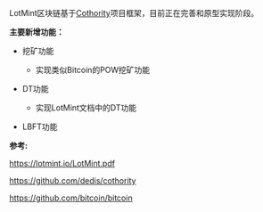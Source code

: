 LotMint区块链基于[Cothority](https://github.com/dedis/cothority)项目框架，目前正在完善和原型实现阶段。

**主要新增功能：**

* 挖矿功能
    - 实现类似Bitcoin的POW挖矿功能
    
* DT功能
    - 实现LotMint文档中的DT功能

* LBFT功能

**参考:**

https://lotmint.io/LotMint.pdf

https://github.com/dedis/cothority

https://github.com/bitcoin/bitcoin
